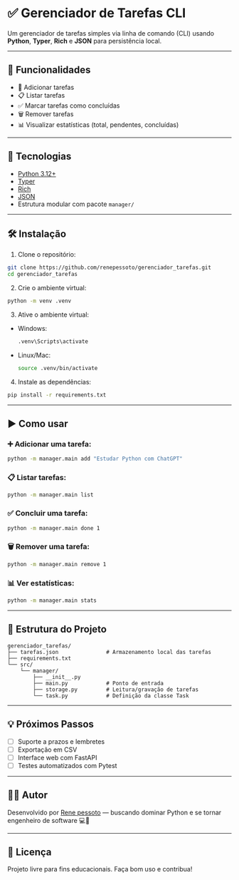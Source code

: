 # ✅ Gerenciador de Tarefas CLI

Um gerenciador de tarefas simples via linha de comando (CLI) usando **Python**, **Typer**, **Rich** e **JSON** para persistência local.

---

## 🚀 Funcionalidades

- 📌 Adicionar tarefas
- 📋 Listar tarefas
- ✅ Marcar tarefas como concluídas
- 🗑️ Remover tarefas
- 📊 Visualizar estatísticas (total, pendentes, concluídas)

---

## 🧰 Tecnologias

- [Python 3.12+](https://www.python.org/)
- [Typer](https://typer.tiangolo.com/)
- [Rich](https://github.com/Textualize/rich)
- [JSON](https://www.json.org/)
- Estrutura modular com pacote `manager/`

---

## 🛠️ Instalação

1. Clone o repositório:
```bash
git clone https://github.com/renepessoto/gerenciador_tarefas.git
cd gerenciador_tarefas
```

2. Crie o ambiente virtual:
```bash
python -m venv .venv
```

3. Ative o ambiente virtual:

- Windows:
  ```bash
  .venv\Scripts\activate
  ```

- Linux/Mac:
  ```bash
  source .venv/bin/activate
  ```

4. Instale as dependências:
```bash
pip install -r requirements.txt
```

---

## ▶️ Como usar

### ➕ Adicionar uma tarefa:
```bash
python -m manager.main add "Estudar Python com ChatGPT"
```

### 📋 Listar tarefas:
```bash
python -m manager.main list
```

### ✅ Concluir uma tarefa:
```bash
python -m manager.main done 1
```

### 🗑️ Remover uma tarefa:
```bash
python -m manager.main remove 1
```

### 📊 Ver estatísticas:
```bash
python -m manager.main stats
```

---

## 📁 Estrutura do Projeto

```
gerenciador_tarefas/
├── tarefas.json               # Armazenamento local das tarefas
├── requirements.txt
└── src/
    └── manager/
        ├── __init__.py
        ├── main.py            # Ponto de entrada
        ├── storage.py         # Leitura/gravação de tarefas
        └── task.py            # Definição da classe Task
```

---

## 💡 Próximos Passos

- [ ] Suporte a prazos e lembretes
- [ ] Exportação em CSV
- [ ] Interface web com FastAPI
- [ ] Testes automatizados com Pytest

---

## 👨‍💻 Autor

Desenvolvido por [Rene pessoto](https://github.com/renepessoto) — buscando dominar Python e se tornar engenheiro de software 💻🚀

---

## 🧠 Licença

Projeto livre para fins educacionais. Faça bom uso e contribua!
